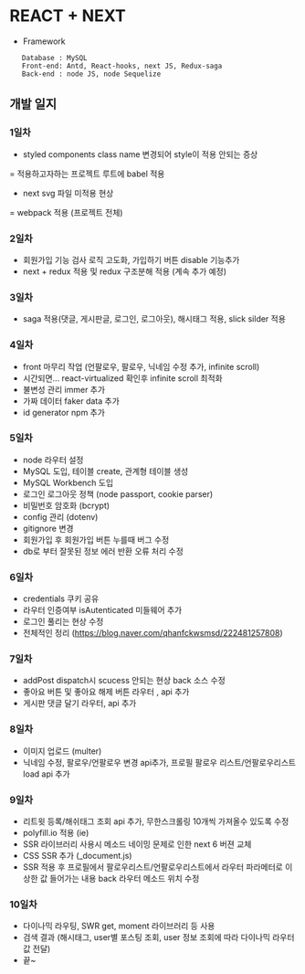 # REACT + NEXT

- Framework

```
   Database : MySQL
   Front-end: Antd, React-hooks, next JS, Redux-saga
   Back-end : node JS, node Sequelize
```

## 개발 일지

### 1일차

- styled components class name 변경되어 style이 적용 안되는 증상

= 적용하고자하는 프로젝트 루트에 babel 적용

- next svg 파일 미적용 현상

= webpack 적용 (프로젝트 전체)

### 2일차

- 회원가입 기능 검사 로직 고도화, 가입하기 버튼 disable 기능추가
- next + redux 적용 및 redux 구조분해 적용 (계속 추가 예정)

### 3일차

- saga 적용(댓글, 게시판글, 로그인, 로그아웃), 해시태그 적용, slick silder 적용

### 4일차

- front 마무리 작업 (언팔로우, 팔로우, 닉네임 수정 추가, infinite scroll)
- 시간되면... react-virtualized 확인후 infinite scroll 최적화
- 불변성 관리 immer 추가
- 가짜 데이터 faker data 추가
- id generator npm 추가

### 5일차

- node 라우터 설정
- MySQL 도입, 테이블 create, 관계형 테이블 생성
- MySQL Workbench 도입
- 로그인 로그아웃 정책 (node passport, cookie parser)
- 비밀번호 암호화 (bcrypt)
- config 관리 (dotenv)
- gitignore 변경
- 회원가입 후 회원가입 버튼 누를때 버그 수정
- db로 부터 잘못된 정보 에러 반환 오류 처리 수정

### 6일차

- credentials 쿠키 공유
- 라우터 인증여부 isAutenticated 미들웨어 추가
- 로그인 풀리는 현상 수정
- 전체적인 정리 (https://blog.naver.com/qhanfckwsmsd/222481257808)

### 7일차

- addPost dispatch시 scucess 안되는 현상 back 소스 수정
- 좋아요 버튼 및 좋아요 해제 버튼 라우터 , api 추가
- 게시판 댓글 달기 라우터, api 추가

### 8일차
 - 이미지 업로드 (multer)
 - 닉네임 수정, 팔로우/언팔로우 변경 api추가, 프로필 팔로우 리스트/언팔로우리스트 load api 추가

### 9일차
 - 리트윗 등록/해쉬태그 조회 api 추가, 무한스크롤링 10개씩 가져올수 있도록 수정
 - polyfill.io 적용 (ie)
 - SSR 라이브러리 사용시 메소드 네이밍 문제로 인한 next 6 버젼 교체
 - CSS SSR 추가 (_document.js)
 - SSR 적용 후 프로필에서 팔로우리스트/언팔로우리스트에서 라우터 파라메터로 이상한 값 들어가는 내용 back 라우터 메소드 위치 수정

### 10일차
 - 다이나믹 라우팅, SWR get, moment 라이브러리 등 사용
 - 검색 결과 (해시태그, user별 포스팅 조회, user 정보 조회에 따라 다이나믹 라우터 값 전달)
 - 끝~
